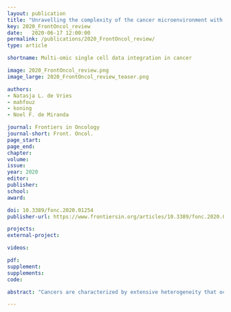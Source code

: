```yaml
---
layout: publication
title: "Unravelling the complexity of the cancer microenvironment with multidimensional genomic and cytometric technologiess"
key: 2020_FrontOncol_review
date:   2020-06-17 12:00:00
permalink: /publications/2020_FrontOncol_review/
type: article

shortname: Multi-omic single cell data integration in cancer

image: 2020_FrontOncol_review.png
image_large: 2020_FrontOncol_review_teaser.png

authors:
- Natasja L. de Vries
- mahfouz
- koning
- Noel F. de Miranda

journal: Frontiers in Oncology
journal-short: Front. Oncol.
page_start:
page_end:
chapter:
volume:
issue:
year: 2020
editor:
publisher:
school:
award:

doi: 10.3389/fonc.2020.01254
publisher-url: https://www.frontiersin.org/articles/10.3389/fonc.2020.01254/abstract

projects:
external-project:

videos:

pdf:
supplement:
supplements:
code:

abstract: "Cancers are characterized by extensive heterogeneity that occurs intratumorally, between lesions, and across patients. To study cancer as a complex biological system, multidimensional analyses of the tumor microenvironment are paramount. Single-cell technologies such as flow cytometry, mass cytometry, or single-cell RNA-sequencing have revolutionized our ability to characterize individual cells in great detail and, with that, shed light on the complexity of cancer microenvironments. However, a key limitation of these single-cell technologies is the lack of information on spatial context and multicellular interactions. Investigating spatial contexts of cells requires the incorporation of tissue-based techniques such as multiparameter immunofluorescence, imaging mass cytometry, or in situ detection of transcripts. In this Review, we describe the rise of multidimensional single-cell technologies and provide an overview of their strengths and weaknesses. In addition, we discuss the integration of transcriptomic, genomic, epigenomic, proteomic, and spatially-resolved data in the context of human cancers. Lastly, we will deliberate on how the integration of multi-omics data will help to shed light on the complex role of cell types present within the human tumor microenvironment, and how such system-wide approaches may pave the way toward more effective therapies for the treatment of cancer."

---
```

